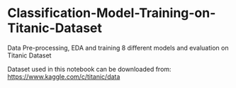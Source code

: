# Classification-Model-Training-on-Titanic-Dataset
Data Pre-processing, EDA and training 8 different models and evaluation on Titanic Dataset

Dataset used in this notebook can be downloaded from: https://www.kaggle.com/c/titanic/data
